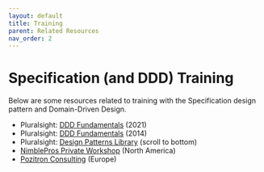 ```yaml
---
layout: default
title: Training
parent: Related Resources
nav_order: 2
---
```


# Specification (and DDD) Training

Below are some resources related to training with the Specification design pattern and Domain-Driven Design.

- Pluralsight: [DDD Fundamentals](https://www.pluralsight.com/courses/fundamentals-domain-driven-design) (2021)
- Pluralsight: [DDD Fundamentals](https://www.pluralsight.com/courses/domain-driven-design-fundamentals) (2014)
- Pluralsight: [Design Patterns Library](https://www.pluralsight.com/courses/patterns-library) (scroll to bottom)
- [NimblePros Private Workshop](https://nimblepros.com/what-we-do) (North America)
- [Pozitron Consulting](https://pozitrongroup.com/) (Europe)
